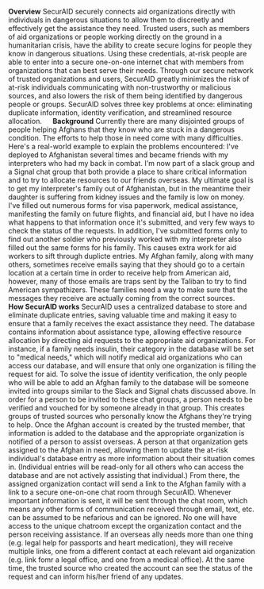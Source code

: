 **Overview**
SecurAID securely connects aid organizations directly with individuals in dangerous situations to allow them to discreetly and effectively get the assistance they need.
Trusted users, such as members of aid organizations or people working directly on the ground in a humanitarian crisis, have the ability to create secure logins for people they know in dangerous situations. Using these credentials, at-risk people are able to enter into a secure one-on-one internet chat with members from organizations that can best serve their needs.
Through our secure network of trusted organizations and users, SecurAID greatly minimizes the risk of at-risk individuals communicating with non-trustworthy or malicious sources, and also lowers the risk of them being identified by dangerous people or groups. SecurAID solves three key problems at once: eliminating duplicate information, identity verification, and streamlined resource allocation.
&emsp;
**Background**
Currently there are many disjointed groups of people helping Afghans that they know who are stuck in a dangerous condition.  The efforts to help those in need come with many difficulties. Here's a real-world example to explain the problems encountered:
I've deployed to Afghanistan several times and became friends with my interpreters who had my back in combat.  I'm now part of a slack group and a Signal chat group that both provide a place to share critical information and to try to allocate resources to our friends overseas.  My ultimate goal is to get my interpreter's family out of Afghanistan, but in the meantime their daughter is suffering from kidney issues and the family is low on money.  I've filled out numerous forms for visa paperwork, medical assistance, manifesting the family on future flights, and financial aid, but I have no idea what happens to that information once it's submitted, and very few ways to check the status of the requests.  In addition, I've submitted forms only to find out another soldier who previously worked with my interpreter also filled out the same forms for his family.  This causes extra work for aid workers to sift through duplicte entries.  My Afghan family, along with many others, sometimes receive emails saying that they should go to a certain location at a certain time in order to receive help from American aid, however, many of those emails are traps sent by the Taliban to try to find American sympathizers.  These families need a way to make sure that the messages they receive are actually coming from the correct sources.
&emsp;
&emsp;
**How SecurAID works**
SecurAID uses a centralized database to store and eliminate duplicate entries, saving valuable time and making it easy to ensure that a family receives the exact assistance they need. The database contains information about assistance type, allowing effective resource allocation by directing aid requests to the appropriate aid organizations. For instance, if a family needs insulin, their category in the database will be set to "medical needs," which will notify medical aid organizations who can access our database, and will ensure that only one organization is filling the request for aid.
To solve the issue of identity verification, the only people who will be able to add an Afghan family to the database will be someone invited into groups similar to the Slack and Signal chats discussed above. In order for a person to be invited to these chat groups, a person needs to be verified and vouched for by someone already in that group.  This creates groups of trusted sources who personally know the Afghans they're trying to help. Once the Afghan account is created by the trusted member, that information is added to the database and the appropriate organization is notified of a person to assist overseas. A person at that organization gets assigned to the Afghan in need, allowing them to update the at-risk individual's database entry as more information about their situation comes in. (Individual entries will be read-only for all others who can access the database and are not actively assisting that individual.) From there, the assigned organization contact will send a link to the Afghan family with a link to a secure one-on-one chat room through SecurAID. Whenever important information is sent, it will be sent through the chat room, which means any other forms of communication received through email, text, etc. can be assumed to be nefarious and can be ignored. No one will have access to the unique chatroom except the organization contact and the person receiving assistance. If an overseas ally needs more than one thing (e.g. legal help for passports and heart medication), they will receive multiple links, one from a different contact at each relevant aid organization (e.g. link fomr a legal office, and one from a medical office). At the same time, the trusted source who created the account can see the status of the request and can inform his/her friend of any updates.
